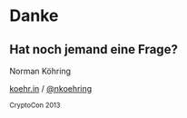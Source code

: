 # Danke
## Hat noch jemand eine Frage?

Norman Köhring

[koehr.in](https://koehr.in) /
[@nkoehring](https://twitter.com/nkoehring)

<small>CryptoCon 2013</small>
